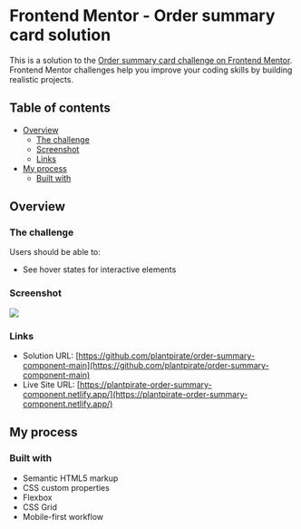 # Frontend Mentor - Order summary card solution

This is a solution to the [Order summary card challenge on Frontend Mentor](https://www.frontendmentor.io/challenges/order-summary-component-QlPmajDUj). Frontend Mentor challenges help you improve your coding skills by building realistic projects. 

## Table of contents

- [Overview](#overview)
  - [The challenge](#the-challenge)
  - [Screenshot](#screenshot)
  - [Links](#links)
- [My process](#my-process)
  - [Built with](#built-with)
  

## Overview

### The challenge

Users should be able to:

- See hover states for interactive elements

### Screenshot

![](./screenshot.jpg)

### Links

- Solution URL: [https://github.com/plantpirate/order-summary-component-main](https://github.com/plantpirate/order-summary-component-main)
- Live Site URL: [https://plantpirate-order-summary-component.netlify.app/](https://plantpirate-order-summary-component.netlify.app/)

## My process

### Built with

- Semantic HTML5 markup
- CSS custom properties
- Flexbox
- CSS Grid
- Mobile-first workflow

